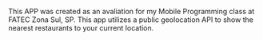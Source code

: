 This APP was created as an avaliation for my Mobile Programming class at FATEC Zona Sul, SP.
This app utilizes a public geolocation API to show the nearest restaurants to your current location.
